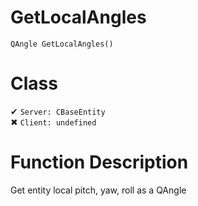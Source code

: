 # GetLocalAngles
```
QAngle GetLocalAngles()
```
# Class
✔ `Server: CBaseEntity`  
✖ `Client: undefined`  

# Function Description
Get entity local pitch, yaw, roll as a QAngle

